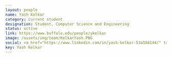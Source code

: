 ```yaml
---
layout: people
name: Yash Kelkar
category: Current student
designation: Student, Computer Science and Engineering
status: active
link: https://www.buffalo.edu/people/ykelkar
image: /assets/img/team/KelkarYash.PNG
social: <a href="https://www.linkedin.com/in/yash-kelkar-53a168144/" target="_blank"><i class="icofont-linkedin"></i></a><a href="https://ynkelka.github.io/" target="_blank"><i class="icofont-web"></i></a><a href="mailto:yashnkelkar@gmail.com" target="_blank"><i class="icofont-email"></i></a>
key: Yash Kelkar
---
```


